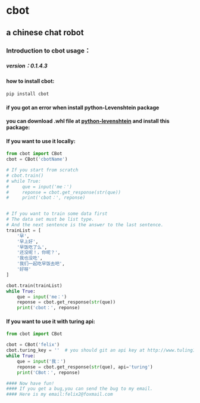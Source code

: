 # cbot 
## a chinese chat robot
### Introduction to cbot usage：

##### version：0.1.4.3
#### how to install cbot:
```python
pip install cbot
```
#### if you got an error when install python-Levenshtein package
#### you can download .whl file at [python-levenshtein](https://www.lfd.uci.edu/~gohlke/pythonlibs/#python-levenshtein) and install this package:
#### If you want to use it locally:

```python
from cbot import CBot
cbot = CBot('cbotName')

# If you start from scratch
# cbot.train()
# while True:
#     que = input('me：')
#     reponse = cbot.get_response(str(que))
#     print('cbot：', reponse)


# If you want to train some data first
# The data set must be list type.
# And the next sentence is the answer to the last sentence.
trainList = [
    '早',
    '早上好',
    '早饭吃了么',
    '还没呢！，你呢？',
    '我也没吃',
    '我们一起吃早饭去吧',
    '好呀'
]

cbot.train(trainList)
while True:
    que = input('me：')
    reponse = cbot.get_response(str(que))
    print('cbot：', reponse)
```
#### If you want to use it with turing api:

```python
from cbot import CBot

cbot = CBot('felix')
cbot.turing_key = ''  # you should git an api key at http://www.tuling123.com/
while True:
    que = input('我：')
    reponse = cbot.get_response(str(que), api='turing')
    print('CBot：', reponse)

#### Now have fun!
#### If you get a bug,you can send the bug to my email.
#### Here is my email:felix2@foxmail.com
